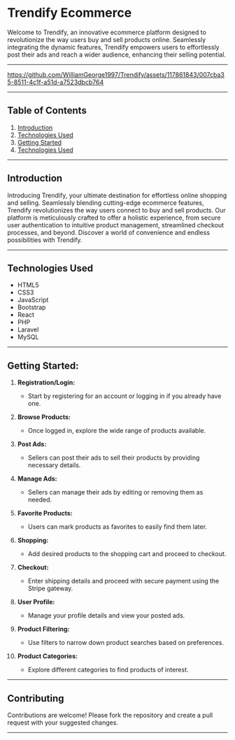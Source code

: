 
# Trendify Ecommerce 

Welcome to Trendify, an innovative ecommerce platform designed to revolutionize the way users buy and sell products online. Seamlessly integrating the dynamic features, Trendify empowers users to effortlessly post their ads and reach a wider audience, enhancing their selling potential.

---

https://github.com/WilliamGeorge1997/Trendify/assets/117861843/007cba35-8511-4c1f-a51d-a7523dbcb764

---
## Table of Contents
1. [Introduction](#introduction)
2. [Technologies Used](#TechnologiesUsed)
3. [Getting Started](#getting-started)
4. [Technologies Used](#technologies-used)


---

## Introduction
Introducing Trendify, your ultimate destination for effortless online shopping and selling. Seamlessly blending cutting-edge ecommerce features, Trendify revolutionizes the way users connect to buy and sell products. Our platform is meticulously crafted to offer a holistic experience, from secure user authentication to intuitive product management, streamlined checkout processes, and beyond. Discover a world of convenience and endless possibilities with Trendify.

---

## Technologies Used
- HTML5
- CSS3
- JavaScript
- Bootstrap
- React
- PHP
- Laravel
- MySQL

---

## Getting Started:

1.  **Registration/Login:**
    
    -   Start by registering for an account or logging in if you already have one.
2.  **Browse Products:**
    
    -   Once logged in, explore the wide range of products available.
3.  **Post Ads:**
    
    -   Sellers can post their ads to sell their products by providing necessary details.
4.  **Manage Ads:**
    
    -   Sellers can manage their ads by editing or removing them as needed.
5.  **Favorite Products:**
    
    -   Users can mark products as favorites to easily find them later.
6.  **Shopping:**
    
    -   Add desired products to the shopping cart and proceed to checkout.
7.  **Checkout:**
    
    -   Enter shipping details and proceed with secure payment using the Stripe gateway.
8.  **User Profile:**
    
    -   Manage your profile details and view your posted ads.
9.  **Product Filtering:**
    
    -   Use filters to narrow down product searches based on preferences.
10.  **Product Categories:**
    
	    -   Explore different categories to find products of interest.

---

## Contributing
Contributions are welcome! Please fork the repository and create a pull request with your suggested changes.

---
